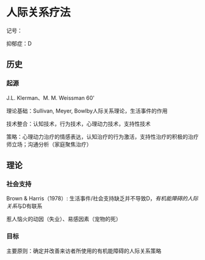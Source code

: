 # 人际关系疗法

记号：

抑郁症：D

## 历史

### 起源

J.L. Klerman、M. M. Weissman 60'

理论基础：Sullivan, Meyer, Bowlby人际关系理论，生活事件的作用

技术整合：认知技术，行为技术，心理动力技术，支持性技术

策略：心理动力治疗的情感表达，认知治疗的行为激活，支持性治疗的积极的治疗师立场；沟通分析（家庭聚焦治疗）



## 理论

### 社会支持

Brown & Harris（1978）: 生活事件/社会支持缺乏并不导致D，*有机能障碍的人际关系*与D有联系

惹人恼火的动因（失业）、易感因素（宠物的死）

### 目标

主要原则：确定并改善来访者所使用的有机能障碍的人际关系策略

